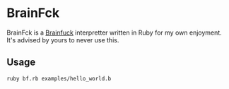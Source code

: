 BrainFck
========

BrainFck is a [Brainfuck](http://en.wikipedia.org/wiki/Brainfuck) interpretter
written in Ruby for my own enjoyment. It's advised by yours to never use this.

Usage
-----

    ruby bf.rb examples/hello_world.b
